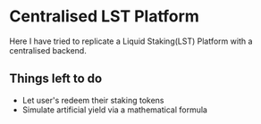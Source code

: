 # Centralised LST Platform

Here I have tried to replicate a Liquid Staking(LST) Platform with a centralised backend.

## Things left to do
- Let user's redeem their staking tokens
- Simulate artificial yield via a mathematical formula

